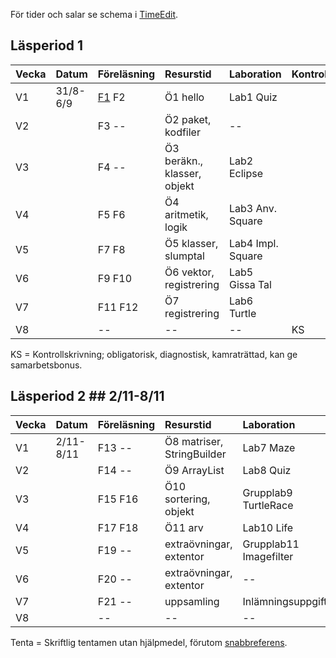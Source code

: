 För tider och salar se schema i [TimeEdit].

## Läsperiod 1 ##

| Vecka| Datum        | Föreläsning | Resurstid                    | Laboration          |Kontroll|
|:-----|:-------------|:------------|:-----------                  |:--------------------|:-------|
| V1   | 31/8-6/9     | [F1] F2     | Ö1 hello                     | Lab1 Quiz           |        |
| V2   |              | F3  --      | Ö2 paket, kodfiler           | --                  |        |
| V3   |              | F4  --      | Ö3 beräkn., klasser, objekt  | Lab2 Eclipse        |        |
| V4   |              | F5 F6       | Ö4 aritmetik, logik          | Lab3 Anv. Square    |        |
| V5   |              | F7 F8       | Ö5 klasser, slumptal         | Lab4 Impl. Square   |        |
| V6   |              | F9 F10      | Ö6 vektor, registrering      | Lab5 Gissa Tal      |        |
| V7   |              | F11 F12     | Ö7 registrering              | Lab6 Turtle         |        |
| V8   |              | --          | --                           | --                  | KS     |

KS = Kontrollskrivning; obligatorisk, diagnostisk, kamraträttad, kan ge samarbetsbonus.

## Läsperiod 2 ## 2/11-8/11             

| Vecka| Datum        | Föreläsning | Resurstid                    | Laboration             |Kontroll|
|:-----|:-------------|:------------|:-----------                  |:---------------------  |:-------|
| V1   | 2/11-8/11    | F13 --      | Ö8 matriser, StringBuilder   | Lab7 Maze              |        |
| V2   |              | F14 --      | Ö9 ArrayList                 | Lab8 Quiz              |        |
| V3   |              | F15 F16     | Ö10 sortering, objekt        | Grupplab9 TurtleRace   |        |
| V4   |              | F17 F18     | Ö11 arv                      | Lab10 Life             |        |
| V5   |              | F19 --      | extraövningar, extentor      | Grupplab11 Imagefilter |        |
| V6   |              | F20 --      | extraövningar, extentor      | --                     |        |
| V7   |              | F21 --      | uppsamling                   | Inlämningsuppgift      |        |
| V8   |              | --          | --                           | --                     | Tenta  |

Tenta = Skriftlig tentamen utan hjälpmedel, förutom [snabbreferens].

[TimeEdit]: http://cs.lth.se/eda016/schema   
[F1]: http://fileadmin.cs.lth.se/cs/Education/EDA016/lectures/f1.pdf
[snabbreferens]: http://fileadmin.cs.lth.se/cs/Education/EDA016/general/quickref-booklet.pdf